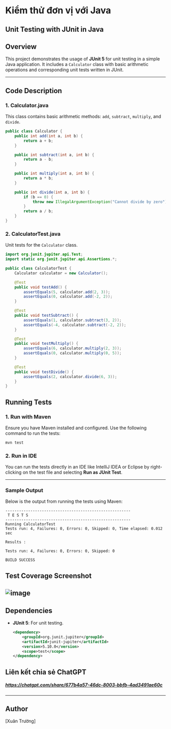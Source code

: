 # Kiểm thử đơn vị với Java
## Unit Testing with JUnit in Java

## Overview
This project demonstrates the usage of **JUnit 5** for unit testing in a simple Java application. It includes a `Calculator` class with basic arithmetic operations and corresponding unit tests written in JUnit.

---

## Code Description

### 1. **Calculator.java**
This class contains basic arithmetic methods: `add`, `subtract`, `multiply`, and `divide`.

```java
public class Calculator {
    public int add(int a, int b) {
        return a + b;
    }

    public int subtract(int a, int b) {
        return a - b;
    }

    public int multiply(int a, int b) {
        return a * b;
    }

    public int divide(int a, int b) {
        if (b == 0) {
            throw new IllegalArgumentException("Cannot divide by zero");
        }
        return a / b;
    }
}
```

### 2. **CalculatorTest.java**
Unit tests for the `Calculator` class.

```java
import org.junit.jupiter.api.Test;
import static org.junit.jupiter.api.Assertions.*;

public class CalculatorTest {
    Calculator calculator = new Calculator();

    @Test
    public void testAdd() {
        assertEquals(5, calculator.add(2, 3));
        assertEquals(0, calculator.add(-2, 2));
    }

    @Test
    public void testSubtract() {
        assertEquals(1, calculator.subtract(3, 2));
        assertEquals(-4, calculator.subtract(-2, 2));
    }

    @Test
    public void testMultiply() {
        assertEquals(6, calculator.multiply(2, 3));
        assertEquals(0, calculator.multiply(0, 5));
    }

    @Test
    public void testDivide() {
        assertEquals(2, calculator.divide(6, 3));
    }
}

````

## Running Tests

### 1. **Run with Maven**
Ensure you have Maven installed and configured. Use the following command to run the tests:
```bash
mvn test
```

### 2. **Run in IDE**
You can run the tests directly in an IDE like IntelliJ IDEA or Eclipse by right-clicking on the test file and selecting **Run as JUnit Test**.

---


### Sample Output
Below is the output from running the tests using Maven:
```
-------------------------------------------------------
 T E S T S
-------------------------------------------------------
Running CalculatorTest
Tests run: 4, Failures: 0, Errors: 0, Skipped: 0, Time elapsed: 0.012 sec

Results :

Tests run: 4, Failures: 0, Errors: 0, Skipped: 0

BUILD SUCCESS
```

## Test Coverage Screenshot
![image](https://github.com/user-attachments/assets/5be8893b-2a7e-4fda-ae63-7289399b88d6)
---

## Dependencies

- **JUnit 5**: For unit testing.
  ```xml
  <dependency>
      <groupId>org.junit.jupiter</groupId>
      <artifactId>junit-jupiter</artifactId>
      <version>5.10.0</version>
      <scope>test</scope>
  </dependency>
  ```

## Liên kết chia sẻ ChatGPT
##### https://chatgpt.com/share/677b4a57-46dc-8003-bbfb-4ad3491ae60c
---

## Author
[Xuân Trường]
